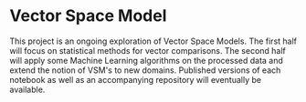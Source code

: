 # Vector Space Model
This project is an ongoing exploration of Vector Space Models. The first half will focus on statistical methods for vector comparisons. The second half will apply some Machine Learning algorithms on the processed data and extend the notion of VSM's to new domains. Published versions of each notebook as well as an accompanying repository will eventually be available.
